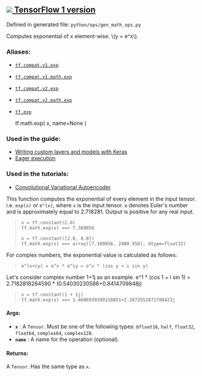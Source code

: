 [ ![](https://tensorflow.google.cn/images/tf_logo_32px.png) TensorFlow 1
version](/versions/r1.15/api_docs/python/tf/math/exp)  
---  
  
Defined in generated file: `python/ops/gen_math_ops.py`

Computes exponential of x element-wise. \\(y = e^x\\).

### Aliases:

  * [`tf.compat.v1.exp`](/api_docs/python/tf/math/exp)
  * [`tf.compat.v1.math.exp`](/api_docs/python/tf/math/exp)
  * [`tf.compat.v2.exp`](/api_docs/python/tf/math/exp)
  * [`tf.compat.v2.math.exp`](/api_docs/python/tf/math/exp)
  * [`tf.exp`](/api_docs/python/tf/math/exp)

    
    
    tf.math.exp(
        x,
        name=None
    )
    

### Used in the guide:

  * [Writing custom layers and models with Keras](https://tensorflow.google.cn/guide/keras/custom_layers_and_models)
  * [Eager execution](https://tensorflow.google.cn/guide/eager)

### Used in the tutorials:

  * [Convolutional Variational Autoencoder](https://tensorflow.google.cn/tutorials/generative/cvae)

This function computes the exponential of every element in the input tensor.
i.e. `exp(x)` or `e^(x)`, where `x` is the input tensor. `e` denotes Euler's
number and is approximately equal to 2.718281. Output is positive for any real
input.

>
>     x = tf.constant(2.0)
>     tf.math.exp(x) ==> 7.389056
>  
>     x = tf.constant([2.0, 8.0])
>     tf.math.exp(x) ==> array([7.389056, 2980.958], dtype=float32)
>  

For complex numbers, the exponential value is calculated as follows:

>
>     e^(x+iy) = e^x * e^iy = e^x * (cos y + i sin y)
>  

Let's consider complex number 1+1j as an example. e^1 * (cos 1 + i sin 1) =
2.7182818284590 * (0.54030230586+0.8414709848j)

>
>     x = tf.constant(1 + 1j)
>     tf.math.exp(x) ==> 1.4686939399158851+2.2873552871788423j
>  

#### Args:

  * **`x`** : A `Tensor`. Must be one of the following types: `bfloat16`, `half`, `float32`, `float64`, `complex64`, `complex128`.
  * **`name`** : A name for the operation (optional).

#### Returns:

A `Tensor`. Has the same type as `x`.

